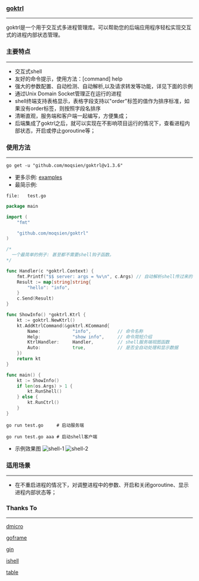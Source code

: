 ### [goktrl](https://github.com/moqsien/goktrl)

------------------
goktrl是一个用于交互式多进程管理库。可以帮助您的后端应用程序轻松实现交互式的进程内部状态管理。

### 主要特点

------------------
- 交互式shell
- 友好的命令提示，使用方法：[command] help
- 强大的参数配置、自动检测、自动解析,以及请求转发等功能，详见下面的示例
- 通过Unix Domain Socket管理正在运行的进程
- shell终端支持表格显示，表格字段支持以"order"标签的值作为排序标准，如果没有order标签，则按照字段名排序
- 清晰直观，服务端和客户端一起编写，方便集成；
- 后端集成了goktrl之后，就可以实现在不影响项目运行的情况下，查看进程内部状态，开启或停止goroutine等；

### 使用方法

------------------
```shell
go get -u "github.com/moqsien/goktrl@v1.3.6"
```

- 更多示例: [examples](https://github.com/moqsien/goktrl/tree/main/examples/ktrl)
- 最简示例: 

```text
file:   test.go
```

```go
package main

import (
	"fmt"

	"github.com/moqsien/goktrl"
)

/*
  一个最简单的例子: 甚至都不需要shell钩子函数。
*/

func Handler(c *goktrl.Context) {
	fmt.Printf("$$ server: args = %v\n", c.Args) // 自动解析shell传过来的位置参数到c.Args
	Result := map[string]string{
		"hello": "info",
	}
	c.Send(Result)
}

func ShowInfo() *goktrl.Ktrl {
	kt := goktrl.NewKtrl()
	kt.AddKtrlCommand(&goktrl.KCommand{
		Name:            "info",          // 命令名称
		Help:            "show info",     // 命令简短介绍
		KtrlHandler:     Handler,         // shell服务端视图函数
		Auto:            true,            // 是否全自动处理和显示数据
	})
	return kt
}

func main() {
	kt := ShowInfo()
	if len(os.Args) > 1 {
		kt.RunShell()
	} else {
		kt.RunCtrl()
	}
}
```

```shell
go run test.go     # 启动服务端

go run test.go aaa # 启动shell客户端
```

- 示例效果图
![shell-1](https://github.com/moqsien/goktrl/blob/main/docs/1.png)
![shell-2](https://github.com/moqsien/goktrl/blob/main/docs/2.png)

### 适用场景

------------------
- 在不重启进程的情况下，对调整进程中的参数、开启和关闭goroutine、显示进程内部状态等；

### Thanks To

------------------
[dmicro](https://github.com/osgochina/dmicro)

[goframe](https://github.com/gogf/gf)

[gin](https://github.com/gin-gonic/gin)

[ishell](https://github.com/abiosoft/ishell)

[table](https://github.com/aquasecurity/table)
